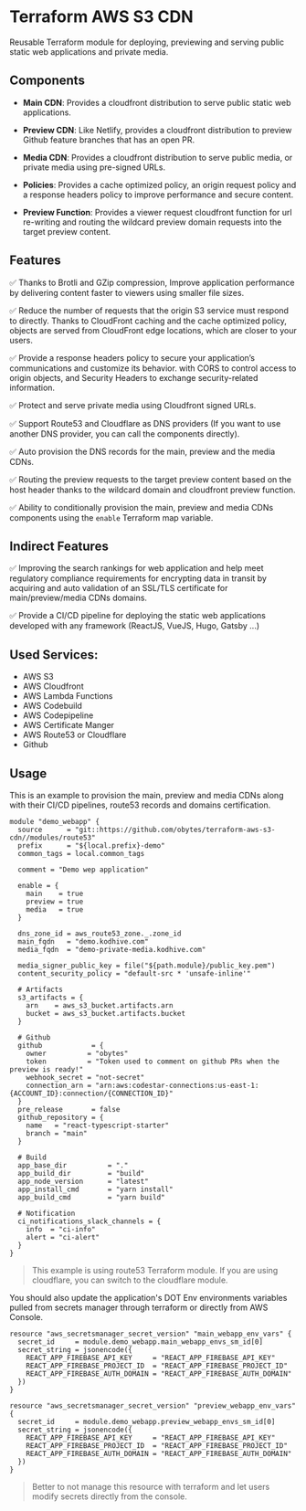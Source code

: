 # Terraform AWS S3 CDN

Reusable Terraform module for deploying, previewing and serving public static web applications and private media.

## Components

- **Main CDN**: Provides a cloudfront distribution to serve public static web applications.

- **Preview CDN**: Like Netlify, provides a cloudfront distribution to preview Github feature branches that has an open PR.

- **Media CDN**: Provides a cloudfront distribution to serve public media, or private media using pre-signed URLs.

- **Policies**: Provides a cache optimized policy, an origin request policy and a response headers policy to improve 
  performance and secure content.
  
- **Preview Function**: Provides a viewer request cloudfront function for url re-writing and routing the wildcard preview
  domain requests into the target preview content.

## Features

✅ Thanks to Brotli and GZip compression, Improve application performance by delivering content faster to viewers using 
smaller file sizes.

✅ Reduce the number of requests that the origin S3 service must respond to directly. Thanks to CloudFront caching and 
the cache optimized policy, objects are served from CloudFront edge locations, which are closer to your users.

✅ Provide a response headers policy to secure your application’s communications and customize its behavior. with CORS 
to control access to origin objects, and Security Headers to exchange security-related information.

✅ Protect and serve private media using Cloudfront signed URLs.

✅ Support Route53 and Cloudflare as DNS providers (If you want to use another DNS provider, you can call the components 
directly).

✅ Auto provision the DNS records for the main, preview and the media CDNs.

✅ Routing the preview requests to the target preview content based on the host header thanks to the wildcard domain and
cloudfront preview function.

✅ Ability to conditionally provision the main, preview and media CDNs components using the `enable` Terraform map 
variable.

## Indirect Features

✅ Improving the search rankings for web application and help meet regulatory compliance requirements for encrypting
data in transit by acquiring and auto validation of an SSL/TLS certificate for main/preview/media CDNs domains.

✅ Provide a CI/CD pipeline for deploying the static web applications developed with any framework 
(ReactJS, VueJS, Hugo, Gatsby ...)

## Used Services:

- AWS S3
- AWS Cloudfront
- AWS Lambda Functions 
- AWS Codebuild
- AWS Codepipeline
- AWS Certificate Manger
- AWS Route53 or Cloudflare
- Github

## Usage

This is an example to provision the main, preview and media CDNs along with their CI/CD pipelines, route53 records and 
domains certification.

```hcl
module "demo_webapp" {
  source      = "git::https://github.com/obytes/terraform-aws-s3-cdn//modules/route53"
  prefix      = "${local.prefix}-demo"
  common_tags = local.common_tags

  comment = "Demo wep application"

  enable = {
    main    = true
    preview = true
    media   = true
  }

  dns_zone_id = aws_route53_zone._.zone_id
  main_fqdn   = "demo.kodhive.com"
  media_fqdn  = "demo-private-media.kodhive.com"

  media_signer_public_key = file("${path.module}/public_key.pem")
  content_security_policy = "default-src * 'unsafe-inline'"

  # Artifacts
  s3_artifacts = {
    arn    = aws_s3_bucket.artifacts.arn
    bucket = aws_s3_bucket.artifacts.bucket
  }

  # Github
  github            = {
    owner          = "obytes"
    token          = "Token used to comment on github PRs when the preview is ready!"
    webhook_secret = "not-secret"
    connection_arn = "arn:aws:codestar-connections:us-east-1:{ACCOUNT_ID}:connection/{CONNECTION_ID}"
  }
  pre_release       = false
  github_repository = {
    name   = "react-typescript-starter"
    branch = "main"
  }

  # Build
  app_base_dir          = "."
  app_build_dir         = "build"
  app_node_version      = "latest"
  app_install_cmd       = "yarn install"
  app_build_cmd         = "yarn build"

  # Notification
  ci_notifications_slack_channels = {
    info  = "ci-info"
    alert = "ci-alert"
  }
}
```

> This example is using route53 Terraform module. If you are using cloudflare, you can switch to the cloudflare module.

You should also update the application's DOT Env environments variables pulled from secrets manager through terraform or 
directly from AWS Console.

```hcl
resource "aws_secretsmanager_secret_version" "main_webapp_env_vars" {
  secret_id     = module.demo_webapp.main_webapp_envs_sm_id[0]
  secret_string = jsonencode({
    REACT_APP_FIREBASE_API_KEY     = "REACT_APP_FIREBASE_API_KEY"
    REACT_APP_FIREBASE_PROJECT_ID  = "REACT_APP_FIREBASE_PROJECT_ID"
    REACT_APP_FIREBASE_AUTH_DOMAIN = "REACT_APP_FIREBASE_AUTH_DOMAIN"
  })
}

resource "aws_secretsmanager_secret_version" "preview_webapp_env_vars" {
  secret_id     = module.demo_webapp.preview_webapp_envs_sm_id[0]
  secret_string = jsonencode({
    REACT_APP_FIREBASE_API_KEY     = "REACT_APP_FIREBASE_API_KEY"
    REACT_APP_FIREBASE_PROJECT_ID  = "REACT_APP_FIREBASE_PROJECT_ID"
    REACT_APP_FIREBASE_AUTH_DOMAIN = "REACT_APP_FIREBASE_AUTH_DOMAIN"
  })
}
```

> Better to not manage this resource with terraform and let users modify secrets directly from the console.
